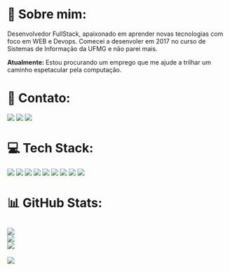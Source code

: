 # 💫 Sobre mim:

Desenvolvedor FullStack, apaixonado em aprender novas tecnologias com foco em WEB e Devops.
Comecei a desenvoler em 2017 no curso de Sistemas de Informação da UFMG e não parei mais.

**Atualmente:** Estou procurando um emprego que me ajude a trilhar um caminho espetacular pela computação.


# 📧 Contato:

<a href="mailto:wesleyrau56@gmail.com"><img src="https://img.shields.io/badge/Gmail-D14836?style=for-the-badge&logo=gmail&logoColor=white"/><a/>
<a href="https://www.linkedin.com/in/wesley-raul-025b871ba/"><img src="https://img.shields.io/badge/LinkedIn-0077B5?style=for-the-badge&logo=linkedin&logoColor=white"/><a/>
<a href="https://wa.me/+5531975315266"><img src="https://img.shields.io/badge/WhatsApp-25D366?style=for-the-badge&logo=whatsapp&logoColor=white"/><a/>

# 💻 Tech Stack:

<img src="https://img.shields.io/badge/Amazon_AWS-FF9900?style=for-the-badge&logo=amazonaws&logoColor=white"/> <img src="https://img.shields.io/badge/Google_Cloud-4285F4?style=for-the-badge&logo=google-cloud&logoColor=white"/>
<img src="https://img.shields.io/badge/Terraform-7B42BC?style=for-the-badge&logo=terraform&logoColor=white"/>
<img src="https://img.shields.io/badge/Docker-2CA5E0?style=for-the-badge&logo=docker&logoColor=white"/> <img src="https://img.shields.io/badge/Node%20js-339933?style=for-the-badge&logo=nodedotjs&logoColor=white"/> <img src="https://img.shields.io/badge/Python-FFD43B?style=for-the-badge&logo=python&logoColor=blue"/> <img src="https://img.shields.io/badge/HTML5-E34F26?style=for-the-badge&logo=html5&logoColor=white"/> <img src="https://img.shields.io/badge/CSS3-1572B6?style=for-the-badge&logo=css3&logoColor=white"/> <img src="https://img.shields.io/badge/TypeScript-007ACC?style=for-the-badge&logo=typescript&logoColor=white"/>



# 📊 GitHub Stats:
![](https://github-readme-stats.vercel.app/api?username=wesleyraul&theme=default&hide_border=false&include_all_commits=true&count_private=true)<br/>
![](https://github-readme-streak-stats.herokuapp.com/?user=wesleyraul&theme=default&hide_border=false)<br/>
![](https://github-readme-stats.vercel.app/api/top-langs/?username=wesleyraul&theme=default&hide_border=false&include_all_commits=true&count_private=true&layout=compact)
---
[![](https://visitcount.itsvg.in/api?id=wesleyraul&icon=0&color=0)](https://visitcount.itsvg.in)
